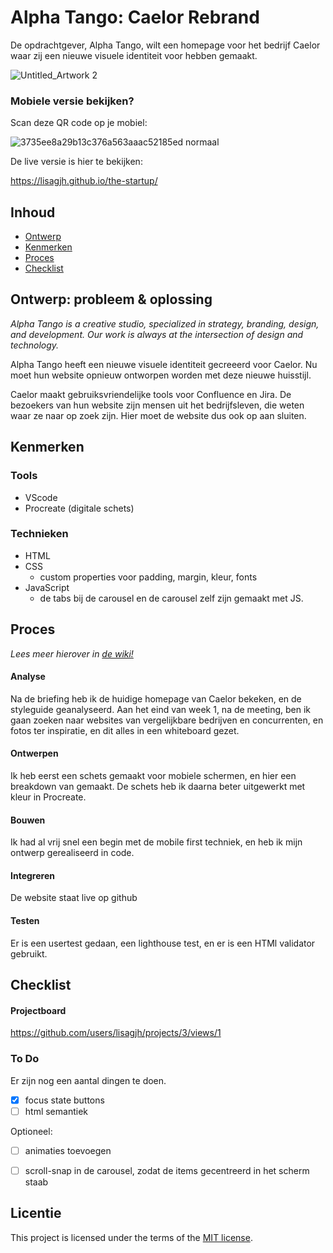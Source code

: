 # Alpha Tango: Caelor Rebrand
<!-- Geef je project een titel en schrijf in één zin wat het is -->
De opdrachtgever, Alpha Tango, wilt een homepage voor het bedrijf Caelor waar zij een nieuwe visuele identiteit voor hebben gemaakt.

![Untitled_Artwork 2](https://github.com/lisagjh/Alpha-Tango-Responsive-Website/assets/131701505/b5f99c14-f037-4e55-b53a-8c5471addc7e)

### Mobiele versie bekijken?
Scan deze QR code op je mobiel:

![3735ee8a29b13c376a563aaac52185ed normaal](https://github.com/lisagjh/Alpha-Tango-Responsive-Website/assets/131701505/78a2bf18-a57d-4441-9b3d-e9ef4691397b)

De live versie is hier te bekijken: 

https://lisagjh.github.io/the-startup/ 

<!-- Voeg een link toe naar Github Pages 🌐-->

## Inhoud

* [Ontwerp](https://github.com/lisagjh/Alpha-tango-the-startup/blob/main/README.md#ontwerp-probleem--oplossing)
* [Kenmerken](https://github.com/lisagjh/Alpha-tango-the-startup/blob/main/README.md#kenmerken)
* [Proces](https://github.com/lisagjh/Alpha-tango-the-startup/blob/main/README.md#proces)
* [Checklist](https://github.com/lisagjh/Alpha-tango-the-startup/blob/main/README.md#checklist)

## Ontwerp: probleem & oplossing

_Alpha Tango is a creative studio, specialized in strategy, branding, design, and development. Our work is always at the intersection of design and technology._

Alpha Tango heeft een nieuwe visuele identiteit gecreeerd voor Caelor. Nu moet hun website opnieuw ontworpen worden met deze nieuwe huisstijl.

Caelor maakt gebruiksvriendelijke tools voor Confluence en Jira. De bezoekers van hun website zijn mensen uit het bedrijfsleven, die weten waar ze naar op zoek zijn. Hier moet de website dus ook op aan sluiten.


## Kenmerken
<!-- Bij Kenmerken staat welke technieken zijn gebruikt en hoe. Wat is de HTML structuur? Wat zijn de belangrijkste dingen in CSS? Wat is er met JS gedaan en hoe? -->

### Tools
* VScode
* Procreate (digitale schets)

### Technieken
* HTML
* CSS
  * custom properties voor padding, margin, kleur, fonts
* JavaScript
  * de tabs bij de carousel en de carousel zelf zijn gemaakt met JS.


## Proces
_Lees meer hierover in [de wiki!](https://github.com/lisagjh/the-startup/wiki#dlc)_

#### Analyse
Na de briefing heb ik de huidige homepage van Caelor bekeken, en de styleguide geanalyseerd. Aan het eind van week 1, na de meeting, ben ik gaan zoeken naar websites van vergelijkbare bedrijven en concurrenten, en fotos ter inspiratie, en dit alles in een whiteboard gezet.

#### Ontwerpen
Ik heb eerst een schets gemaakt voor mobiele schermen, en hier een breakdown van gemaakt. De schets heb ik daarna beter uitgewerkt met kleur in Procreate. 

#### Bouwen
Ik had al vrij snel een begin met de mobile first techniek, en heb ik mijn ontwerp gerealiseerd in code.

#### Integreren
De website staat live op github

#### Testen
Er is een usertest gedaan, een lighthouse test, en er is een HTMl validator gebruikt.


## Checklist

#### Projectboard
https://github.com/users/lisagjh/projects/3/views/1

### To Do
Er zijn nog een aantal dingen te doen. 
- [x] focus state buttons
- [ ] html semantiek

Optioneel:
- [ ] animaties toevoegen
- [ ] scroll-snap in de carousel, zodat de items gecentreerd in het scherm staab



## Licentie
This project is licensed under the terms of the [MIT license](./LICENSE).

